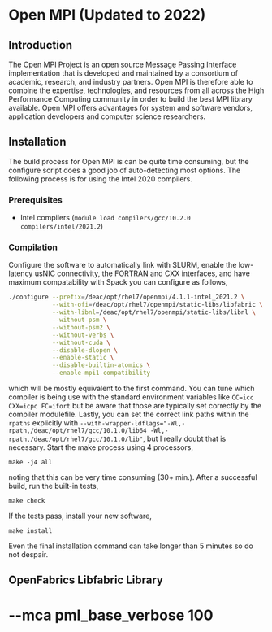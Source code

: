 # Open MPI (Updated to 2022)


## Introduction

The Open MPI Project is an open source Message Passing Interface implementation
that is developed and maintained by a consortium of academic, research, and
industry partners. Open MPI is therefore able to combine the expertise,
technologies, and resources from all across the High Performance Computing
community in order to build the best MPI library available. Open MPI offers
advantages for system and software vendors, application developers and computer
science researchers.


## Installation

The build process for Open MPI is can be quite time consuming, but the configure
script does a good job of auto-detecting most options. The following process is
for using the Intel 2020 compilers.


### Prerequisites

* Intel compilers (`module load compilers/gcc/10.2.0 compilers/intel/2021.2`)


### Compilation

Configure the software to automatically link with SLURM, enable the low-latency
usNIC connectivity, the FORTRAN and CXX interfaces, and have maximum
compatability with Spack you can configure as follows,

```sh
./configure --prefix=/deac/opt/rhel7/openmpi/4.1.1-intel_2021.2 \
            --with-ofi=/deac/opt/rhel7/openmpi/static-libs/libfabric \
            --with-libnl=/deac/opt/rhel7/openmpi/static-libs/libnl \
            --without-psm \
            --without-psm2 \
            --without-verbs \
            --without-cuda \
            --disable-dlopen \
            --enable-static \
            --disable-builtin-atomics \
            --enable-mpi1-compatibility
```

which will be mostly equivalent to the first command. You can tune which
compiler is being use with the standard environment variables like `CC=icc
CXX=icpc FC=ifort` but be aware that those are typically set correctly by the
compiler modulefile. Lastly, you can set the correct link paths within the
`rpaths` explicitly with
`--with-wrapper-ldflags="-Wl,-rpath,/deac/opt/rhel7/gcc/10.1.0/lib64
-Wl,-rpath,/deac/opt/rhel7/gcc/10.1.0/lib"`, but I really doubt that is
necessary. Start the make process using 4 processors,

```
make -j4 all
```

noting that this can be very time consuming (30+ min.). After a successful
build, run the built-in tests,

```
make check
```

If the tests pass, install your new software,

```
make install
```

Even the final installation command can take longer than 5 minutes so do not
despair.

## OpenFabrics Libfabric Library



# --mca pml_base_verbose 100
